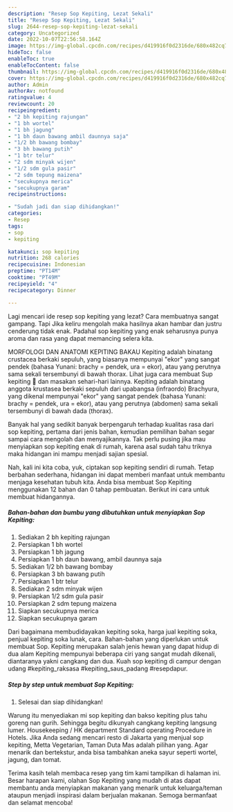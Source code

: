 ```yaml
---
description: "Resep Sop Kepiting, Lezat Sekali"
title: "Resep Sop Kepiting, Lezat Sekali"
slug: 2644-resep-sop-kepiting-lezat-sekali
category: Uncategorized
date: 2022-10-07T22:56:58.164Z
image: https://img-global.cpcdn.com/recipes/d419916f0d2316de/680x482cq70/sop-kepiting-foto-resep-utama.jpg
hideToc: false
enableToc: true
enableTocContent: false
thumbnail: https://img-global.cpcdn.com/recipes/d419916f0d2316de/680x482cq70/sop-kepiting-foto-resep-utama.jpg
cover: https://img-global.cpcdn.com/recipes/d419916f0d2316de/680x482cq70/sop-kepiting-foto-resep-utama.jpg
author: Admin
authorAv: notfound
ratingvalue: 4
reviewcount: 20
recipeingredient:
- "2 bh kepiting rajungan"
- "1 bh wortel"
- "1 bh jagung"
- "1 bh daun bawang ambil daunnya saja"
- "1/2 bh bawang bombay"
- "3 bh bawang putih"
- "1 btr telur"
- "2 sdm minyak wijen"
- "1/2 sdm gula pasir"
- "2 sdm tepung maizena"
- "secukupnya merica"
- "secukupnya garam"
recipeinstructions:

- "Sudah jadi dan siap dihidangkan!"
categories:
- Resep
tags:
- sop
- kepiting

katakunci: sop kepiting 
nutrition: 268 calories
recipecuisine: Indonesian
preptime: "PT14M"
cooktime: "PT49M"
recipeyield: "4"
recipecategory: Dinner

---
```



Lagi mencari ide resep sop kepiting yang lezat? Cara membuatnya sangat gampang. Tapi Jika keliru mengolah maka hasilnya akan hambar dan justru cenderung tidak enak. Padahal sop kepiting yang enak seharusnya punya aroma dan rasa yang dapat memancing selera kita.


MORFOLOGI DAN ANATOMI KEPITING BAKAU Kepiting adalah binatang crustacea berkaki sepuluh, yang biasanya mempunyai &#34;ekor&#34; yang sangat pendek (bahasa Yunani: brachy = pendek, ura = ekor), atau yang perutnya sama sekali tersembunyi di bawah thorax. Lihat juga cara membuat Sup kepiting 🦀 dan masakan sehari-hari lainnya. Kepiting adalah binatang anggota krustasea berkaki sepuluh dari upabangsa (infraordo) Brachyura, yang dikenal mempunyai &#34;ekor&#34; yang sangat pendek (bahasa Yunani: brachy = pendek, ura = ekor), atau yang perutnya (abdomen) sama sekali tersembunyi di bawah dada (thorax).

Banyak hal yang sedikit banyak berpengaruh terhadap kualitas rasa dari sop kepiting, pertama dari jenis bahan, kemudian pemilihan bahan segar sampai cara mengolah dan menyajikannya. Tak perlu pusing jika mau menyiapkan sop kepiting enak di rumah, karena asal sudah tahu triknya maka hidangan ini mampu menjadi sajian spesial.


Nah, kali ini kita coba, yuk, ciptakan sop kepiting sendiri di rumah. Tetap berbahan sederhana, hidangan ini dapat memberi manfaat untuk membantu menjaga kesehatan tubuh kita. Anda bisa membuat Sop Kepiting menggunakan 12 bahan dan 0 tahap pembuatan. Berikut ini cara untuk membuat hidangannya.

<!--inarticleads1-->

##### Bahan-bahan dan bumbu yang dibutuhkan untuk menyiapkan Sop Kepiting:

1. Sediakan 2 bh kepiting rajungan
1. Persiapkan 1 bh wortel
1. Persiapkan 1 bh jagung
1. Persiapkan 1 bh daun bawang, ambil daunnya saja
1. Sediakan 1/2 bh bawang bombay
1. Persiapkan 3 bh bawang putih
1. Persiapkan 1 btr telur
1. Sediakan 2 sdm minyak wijen
1. Persiapkan 1/2 sdm gula pasir
1. Persiapkan 2 sdm tepung maizena
1. Siapkan secukupnya merica
1. Siapkan secukupnya garam


Dari bagaimana membudidayakan kepiting soka, harga jual kepiting soka, penjual kepiting soka lunak, cara. Bahan-bahan yang diperlukan untuk membuat Sop. Kepiting merupakan salah jenis hewan yang dapat hidup di dua alam Kepiting mempunyai beberapa ciri yang sangat mudah dikenali, diantaranya yakni cangkang dan dua. Kuah sop kepiting di campur dengan udang #kepiting_raksasa #kepiting_saus_padang #resepdapur. 

<!--inarticleads2-->

##### Step by step untuk membuat Sop Kepiting:


1. Selesai dan siap dihidangkan!

Warung itu menyediakan mi sop kepiting dan bakso kepiting plus tahu goreng nan gurih. Sehingga begitu dikunyah cangkang kepiting langsung lumer. Housekeeping / HK department Standard operating Procedure in Hotels. Jika Anda sedang mencari resto di Jakarta yang menjual sop kepiting, Metta Vegetarian, Taman Duta Mas adalah pilihan yang. Agar menarik dan bertekstur, anda bisa tambahkan aneka sayur seperti wortel, jagung, dan tomat. 

Terima kasih telah membaca resep yang tim kami tampilkan di halaman ini. Besar harapan kami, olahan Sop Kepiting yang mudah di atas dapat membantu anda menyiapkan makanan yang menarik untuk keluarga/teman ataupun menjadi inspirasi dalam berjualan makanan. Semoga bermanfaat dan selamat mencoba!
